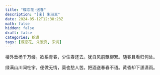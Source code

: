 ```yaml
---
title: "蝶恋花·送春"
description: "[宋] 朱淑真"
date: 2024-05-12T12:38:23Z
math: false
hidden: false
draft: false
categories: 拾遗
tags: [蝶恋花, 朱淑真, 宋词]
---
```


楼外垂杨千万缕。欲系青春，少住春还去。犹自风前飘柳絮。随春且看归何处。

绿满山川闻杜宇。便做无情，莫也愁人苦。把酒送春春不语。黄昏却下潇潇雨。
